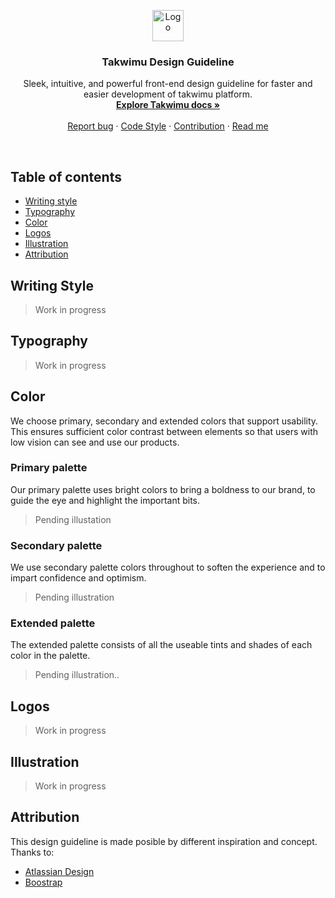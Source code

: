 <p align="center">
  <a href="https://dev.takwimu.africa">
    <img src="static/img/logo.png" alt="Logo" width=auto height=50>
  </a>

  <h3 align="center">Takwimu Design Guideline</h3>

  <p align="center">
    Sleek, intuitive, and powerful front-end design guideline for faster and easier development of takwimu platform.
    <br>
    <a href="docs"><strong>Explore Takwimu docs »</strong></a>
    <br>
    <br>
    <a href="CONTRIBUTING.md#bug-reports">Report bug</a>
    ·
    <a href="CONTRIBUTING.md#code-style">Code Style</a>
    ·
    <a href="CONTRIBUTING.md">Contribution</a>
    ·
    <a href="README.md">Read me</a>
  </p>
</p>

<br>

## Table of contents

- [Writing style](#writing-style)
- [Typography](#typography)
- [Color](#color)
- [Logos](#logos)
- [Illustration](#illutstration)
- [Attribution](#attribution)


## Writing Style

> Work in progress

## Typography
> Work in progress

## Color
We choose primary, secondary and extended colors that support usability. This ensures sufficient color contrast between elements so that users with low vision can see and use our products.

### Primary palette

Our primary palette uses bright colors to bring a boldness to our brand, to guide the eye and highlight the important bits. 
> Pending illustation

### Secondary palette

We use secondary palette colors throughout to soften the experience and to impart confidence and optimism. 
> Pending illustration

### Extended palette

The extended palette consists of all the useable tints and shades of each color in the palette.
> Pending illustration..

## Logos

> Work in progress

## Illustration
> Work in progress

## Attribution
This design guideline is made posible by different inspiration and concept.
Thanks to:

  - [Atlassian Design](https://atlassian.design)
  - [Boostrap](https://github.com/twbs/bootstrap/blob/v4-dev/README.md#creators)
